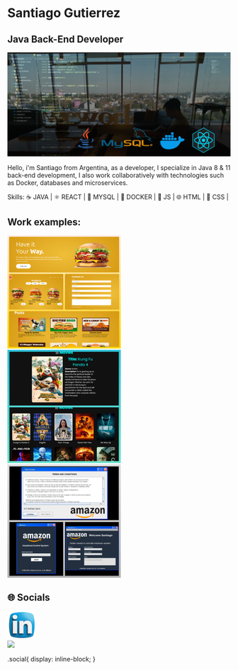 # Santiago Gutierrez
## Java Back-End Developer
![Java Back-End Developer](https://github.com/JacoboGutierrez/JacoboGutierrez/blob/main/banner_integrado.png?raw=true)

Hello, i'm Santiago from Argentina, as a developer, I specialize in Java 8 & 11 back-end development, I also work collaboratively with technologies such as Docker, databases and microservices.

Skills: 
☕ JAVA |
⚛️ REACT |
🐬 MYSQL |
🐳 DOCKER |
🚀 JS |
🌐 HTML |
🎨 CSS |

## Work examples:

<body>
  <div>
<a href="https://github.com/JacoboGutierrez/Burger-king-menu-2.0">
  <img src="https://github.com/JacoboGutierrez/JacoboGutierrez/blob/main/bk.png" width="256" />
</a>  
  <a href="https://github.com/JacoboGutierrez/Movie-Info-Website-with-React">
  <img src="https://github.com/JacoboGutierrez/JacoboGutierrez/blob/main/movies.png" width="256" />
</a>
<a href="https://github.com/JacoboGutierrez/Amazon-Vacational-System">
  <img src="https://github.com/JacoboGutierrez/JacoboGutierrez/blob/main/amaz.png" width="256" /> 
</a>
</div>

## 🌐 Socials

<div class="social">
  <section>
    <a href="https://www.linkedin.com/in/santiago-a-gutierrez/?locale=en_US">
    <img src="https://github.com/JacoboGutierrez/JacoboGutierrez/blob/main/linkedin.png" width="64" />
  </a>
</section>
<section>
  <a href="mailto:sagutierrez.dev@hotmail.com">
    <img src="https://github.com/JacoboGutierrez/JacoboGutierrez/blob/main/gmail.png" width="64" />
  </a>
</section>
</div>

.social{
display: inline-block;
}

  
  



